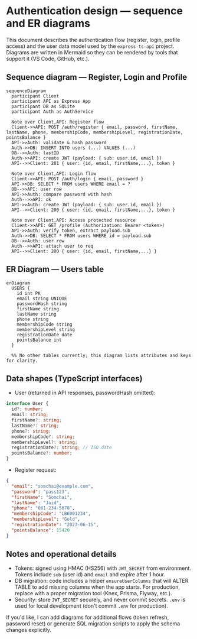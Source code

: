 # Authentication design — sequence and ER diagrams

This document describes the authentication flow (register, login, profile access) and the user data model used by the `express-ts-api` project. Diagrams are written in Mermaid so they can be rendered by tools that support it (VS Code, GitHub, etc.).

## Sequence diagram — Register, Login and Profile

```mermaid
sequenceDiagram
  participant Client
  participant API as Express App
  participant DB as SQLite
  participant Auth as AuthService

  Note over Client,API: Register flow
  Client->>API: POST /auth/register { email, password, firstName, lastName, phone, membershipCode, membershipLevel, registrationDate, pointsBalance }
  API->>Auth: validate & hash password
  Auth->>DB: INSERT INTO users (...) VALUES (...)
  DB-->>Auth: lastID
  Auth->>API: create JWT (payload: { sub: user.id, email })
  API-->>Client: 201 { user: {id, email, firstName,...}, token }

  Note over Client,API: Login flow
  Client->>API: POST /auth/login { email, password }
  API->>DB: SELECT * FROM users WHERE email = ?
  DB-->>API: user row
  API->>Auth: compare password with hash
  Auth-->>API: ok
  API->>Auth: create JWT (payload: { sub: user.id, email })
  API-->>Client: 200 { user: {id, email, firstName,...}, token }

  Note over Client,API: Access protected resource
  Client->>API: GET /profile (Authorization: Bearer <token>)
  API->>Auth: verify token, extract payload.sub
  Auth->>DB: SELECT * FROM users WHERE id = payload.sub
  DB-->>Auth: user row
  Auth-->>API: attach user to req
  API-->>Client: 200 { user: {id, email, firstName,...} }
```

## ER Diagram — Users table

```mermaid
erDiagram
  USERS {
    id int PK
    email string UNIQUE
    passwordHash string
    firstName string
    lastName string
    phone string
    membershipCode string
    membershipLevel string
    registrationDate date
    pointsBalance int
  }

  %% No other tables currently; this diagram lists attributes and keys for clarity.
```

## Data shapes (TypeScript interfaces)

- User (returned in API responses, passwordHash omitted):

```ts
interface User {
  id?: number;
  email: string;
  firstName?: string;
  lastName?: string;
  phone?: string;
  membershipCode?: string;
  membershipLevel?: string;
  registrationDate?: string; // ISO date
  pointsBalance?: number;
}
```

- Register request:

```json
{
  "email": "somchai@example.com",
  "password": "pass123",
  "firstName": "Somchai",
  "lastName": "Jaid",
  "phone": "081-234-5678",
  "membershipCode": "LBK001234",
  "membershipLevel": "Gold",
  "registrationDate": "2023-06-15",
  "pointsBalance": 15420
}
```

## Notes and operational details
- Tokens: signed using HMAC (HS256) with `JWT_SECRET` from environment. Tokens include `sub` (user id) and `email` and expire after 1 hour.
- DB migration: code includes a helper `ensureUserColumns` that will ALTER TABLE to add missing columns when the app starts. For production, replace with a proper migration tool (Knex, Prisma, Flyway, etc.).
- Security: store `JWT_SECRET` securely, and never commit secrets. `.env` is used for local development (don't commit `.env` for production).

If you'd like, I can add diagrams for additional flows (token refresh, password reset) or generate SQL migration scripts to apply the schema changes explicitly.
